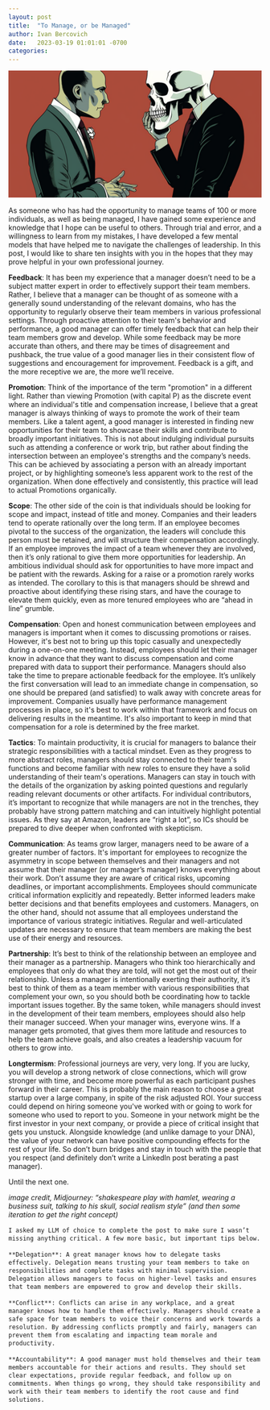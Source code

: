 ```yaml
---
layout: post
title:  "To Manage, or be Managed"
author: Ivan Bercovich
date:   2023-03-19 01:01:01 -0700
categories:
---
```


![](/assets/hamlet2.png)

As someone who has had the opportunity to manage teams of 100 or more individuals, as well as being managed, I have gained some experience and knowledge that I hope can be useful to others. Through trial and error, and a willingness to learn from my mistakes, I have developed a few mental models that have helped me to navigate the challenges of leadership. In this post, I would like to share ten insights with you in the hopes that they may prove helpful in your own professional journey.

**Feedback**: It has been my experience that a manager doesn’t need to be a subject matter expert in order to effectively support their team members. Rather, I believe that a manager can be thought of as someone with a generally sound understanding of the relevant domains, who has the opportunity to regularly observe their team members in various professional settings. Through proactive attention to their team's behavior and performance, a good manager can offer timely feedback that can help their team members grow and develop. While some feedback may be more accurate than others, and there may be times of disagreement and pushback, the true value of a good manager lies in their consistent flow of suggestions and encouragement for improvement. Feedback is a gift, and the more receptive we are, the more we’ll receive.

**Promotion**: Think of the importance of the term "promotion" in a different light. Rather than viewing Promotion (with capital P) as the discrete event where an individual's title and compensation increase, I believe that a great manager is always thinking of ways to promote the work of their team members. Like a talent agent, a good manager is interested in finding new opportunities for their team to showcase their skills and contribute to broadly important initiatives. This is not about indulging individual pursuits such as attending a conference or work trip, but rather about finding the intersection between an employee's strengths and the company’s needs. This can be achieved by associating a person with an already important project, or by highlighting someone’s less apparent work to the rest of the organization. When done effectively and consistently, this practice will lead to actual Promotions organically.

**Scope**: The other side of the coin is that individuals should be looking for scope and impact, instead of title and money. Companies and their leaders tend to operate rationally over the long term. If an employee becomes pivotal to the success of the organization, the leaders will conclude this person must be retained, and will structure their compensation accordingly. If an employee improves the impact of a team whenever they are involved, then it’s only rational to give them more opportunities for leadership. An ambitious individual should ask for opportunities to have more impact and be patient with the rewards. Asking for a raise or a promotion rarely works as intended. The corollary to this is that managers should be shrewd and proactive about identifying these rising stars, and have the courage to elevate them quickly, even as more tenured employees who are “ahead in line” grumble.

**Compensation**: Open and honest communication between employees and managers is important when it comes to discussing promotions or raises. However, it's best not to bring up this topic casually and unexpectedly during a one-on-one meeting. Instead, employees should let their manager know in advance that they want to discuss compensation and come prepared with data to support their performance. Managers should also take the time to prepare actionable feedback for the employee. It’s unlikely the first conversation will lead to an immediate change in compensation, so one should be prepared (and satisfied) to walk away with concrete areas for improvement.  Companies usually have performance management processes in place, so it's best to work within that framework and focus on delivering results in the meantime. It's also important to keep in mind that compensation for a role is determined by the free market.

**Tactics**: To maintain productivity, it is crucial for managers to balance their strategic responsibilities with a tactical mindset. Even as they progress to more abstract roles, managers should stay connected to their team's functions and become familiar with new roles to ensure they have a solid understanding of their team's operations. Managers can stay in touch with the details of the organization by asking pointed questions and regularly reading relevant documents or other artifacts. For individual contributors, it’s important to recognize that while managers are not in the trenches, they probably have strong pattern matching and can intuitively highlight potential issues. As they say at Amazon, leaders are “right a lot”, so ICs should be prepared to dive deeper when confronted with skepticism.

**Communication**: As teams grow larger, managers need to be aware of a greater number of factors. It's important for employees to recognize the asymmetry in scope between themselves and their managers and not assume that their manager (or manager’s manager) knows everything about their work. Don’t assume they are aware of critical risks, upcoming deadlines, or important accomplishments. Employees should communicate critical information explicitly and repeatedly. Better informed leaders make better decisions and that benefits employees and customers. Managers, on the other hand, should not assume that all employees understand the importance of various strategic initiatives. Regular and well-articulated updates are necessary to ensure that team members are making the best use of their energy and resources.

**Partnership**: It’s best to think of the relationship between an employee and their manager as a partnership. Managers who think too hierarchically and employees that only do what they are told, will not get the most out of their relationship. Unless a manager is intentionally exerting their authority, it’s best to think of them as a team member with various responsibilities that complement your own, so you should both be coordinating how to tackle important issues together. By the same token, while managers should invest in the development of their team members, employees should also help their manager succeed. When your manager wins, everyone wins. If a manager gets promoted, that gives them more latitude and resources to help the team achieve goals, and also creates a leadership vacuum for others to grow into. 

**Longtermism**: Professional journeys are very, very long. If you are lucky, you will develop a strong network of close connections, which will grow stronger with time, and become more powerful as each participant pushes forward in their career. This is probably the main reason to choose a great startup over a large company, in spite of the risk adjusted ROI. Your success could depend on hiring someone you've worked with or going to work for someone who used to report to you.  Someone in your network might be the first investor in your next company, or provide a piece of critical insight that gets  you unstuck. Alongside knowledge (and unlike damage to your DNA), the value of your network can have positive compounding effects for the rest of your life. So don’t burn bridges and stay in touch with the people that you respect (and definitely don’t write a LinkedIn post berating a past manager).

Until the next one.

_image credit, Midjourney: “shakespeare play with hamlet, wearing a business suit, talking to his skull, social realism style” (and then some iteration to get the right concept)_

~~~
I asked my LLM of choice to complete the post to make sure I wasn’t missing anything critical. A few more basic, but important tips below.

**Delegation**: A great manager knows how to delegate tasks effectively. Delegation means trusting your team members to take on responsibilities and complete tasks with minimal supervision. Delegation allows managers to focus on higher-level tasks and ensures that team members are empowered to grow and develop their skills.

**Conflict**: Conflicts can arise in any workplace, and a great manager knows how to handle them effectively. Managers should create a safe space for team members to voice their concerns and work towards a resolution. By addressing conflicts promptly and fairly, managers can prevent them from escalating and impacting team morale and productivity.

**Accountability**: A good manager must hold themselves and their team members accountable for their actions and results. They should set clear expectations, provide regular feedback, and follow up on commitments. When things go wrong, they should take responsibility and work with their team members to identify the root cause and find solutions.
